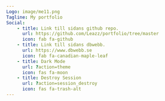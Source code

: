 ```yaml
---
Logo: image/me11.png
Tagline: My portfolio
Social:
    - title: Link till sidans github repo.
      url: https://github.com/Leazz/portfolio/tree/master
      icon: fab fa-github 
    - title: Link till sidans dbwebb.
      url: https://www.dbwebb.se
      icon: fab fa-canadian-maple-leaf
    - title: Dark Mode
      url: ?action=theme
      icon: fas fa-moon
    - title: Destroy Session
      url: ?action=session_destroy
      icon: fas fa-trash-alt
---
```


